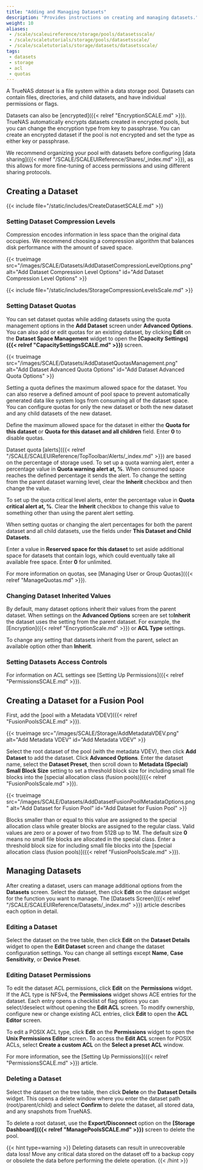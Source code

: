 ```yaml
---
title: "Adding and Managing Datasets"
description: "Provides instructions on creating and managing datasets."
weight: 10
aliases:
 - /scale/scaleuireference/storage/pools/datasetsscale/
 - /scale/scaletutorials/storage/pools/datasetsscale/
 - /scale/scaletutorials/storage/datasets/datasetsscale/
tags:
 - datasets
 - storage
 - acl
 - quotas
---
```


A TrueNAS *dataset* is a file system within a data storage pool.
Datasets can contain files, directories, and child datasets, and have individual permissions or flags.

Datasets can also be [encrypted]({{< relref "EncryptionSCALE.md" >}}).
TrueNAS automatically encrypts datasets created in encrypted pools, but you can change the encryption type from key to passphrase.
You can create an encrypted dataset if the pool is not encrypted and set the type as either key or passphrase.

We recommend organizing your pool with datasets before configuring [data sharing]({{< relref "/SCALE/SCALEUIReference/Shares/_index.md" >}}), as this allows for more fine-tuning of access permissions and using different sharing protocols.

## Creating a Dataset

{{< include file="/static/includes/CreateDatasetSCALE.md" >}}

### Setting Dataset Compression Levels

Compression encodes information in less space than the original data occupies. 
We recommend choosing a compression algorithm that balances disk performance with the amount of saved space.

{{< trueimage src="/images/SCALE/Datasets/AddDatasetCompressionLevelOptions.png" alt="Add Dataset Compression Level Options" id="Add Dataset Compression Level Options" >}}

{{< include file="/static/includes/StorageCompressionLevelsScale.md" >}}

### Setting Dataset Quotas
You can set dataset quotas while adding datasets using the quota management options in the **Add Dataset** screen under **Advanced Options**.
You can also add or edit quotas for an existing dataset, by clicking **Edit** on the **Dataset Space Management** widget to open the **[Capacity Settings]({{< relref "CapacitySettingsSCALE.md" >}})** screen.

{{< trueimage src="/images/SCALE/Datasets/AddDatasetQuotasManagement.png" alt="Add Dataset Advanced Quota Options" id="Add Dataset Advanced Quota Options" >}}

Setting a quota defines the maximum allowed space for the dataset.
You can also reserve a defined amount of pool space to prevent automatically generated data like system logs from consuming all of the dataset space.
You can configure quotas for only the new dataset or both the new dataset and any child datasets of the new dataset.

Define the maximum allowed space for the dataset in either the **Quota for this dataset** or **Quota for this dataset and all children** field. 
Enter **0** to disable quotas.

Dataset quota [alerts]({{< relref "/SCALE/SCALEUIReference/TopToolbar/Alerts/_index.md" >}}) are based on the percentage of storage used.
To set up a quota warning alert, enter a percentage value in **Quota warning alert at, %**.
When consumed space reaches the defined percentage it sends the alert.
To change the setting from the parent dataset warning level, clear the **Inherit** checkbox and then change the value.

To set up the quota critical level alerts, enter the percentage value in **Quota critical alert at, %**.
Clear the **Inherit** checkbox to change this value to something other than using the parent alert setting.

When setting quotas or changing the alert percentages for both the parent dataset and all child datasets, use the fields under **This Dataset and Child Datasets**.

Enter a value in **Reserved space for this dataset** to set aside additional space for datasets that contain logs, which could eventually take all available free space.
Enter **0** for unlimited.

For more information on quotas, see [Managing User or Group Quotas]({{< relref "ManageQuotas.md" >}}).

### Changing Dataset Inherited Values
By default, many dataset options inherit their values from the parent dataset.
When settings on the **Advanced Options** screen are set to**Inherit** the dataset uses the setting from the parent dataset.
For example, the [Encryption]({{< relref "EncryptionScale.md" >}}) or **ACL Type** settings.

To change any setting that datasets inherit from the parent, select an available option other than **Inherit**.

### Setting Datasets Access Controls
For information on ACL settings see [Setting Up Permissions]({{< relref "PermissionsSCALE.md" >}}).

## Creating a Dataset for a Fusion Pool
First, add the [pool with a Metadata VDEV]({{< relref "FusionPoolsSCALE.md" >}}).

{{< trueimage src="/images/SCALE/Storage/AddMetadataVDEV.png" alt="Add Metadata VDEV" id="Add Metadata VDEV" >}}

Select the root dataset of the pool (with the metadata VDEV), then click **Add Dataset** to add the dataset.
Click **Advanced Options**. Enter the dataset name, select the **Dataset Preset**, then scroll down to **Metadata (Special) Small Block Size** setting to set a threshold block size for including small file blocks into the [special allocation class (fusion pools)]({{< relref "FusionPoolsScale.md" >}}).

{{< trueimage src="/images/SCALE/Datasets/AddDatasetFusionPoolMetadataOptions.png" alt="Add Dataset for Fusion Pool" id="Add Dataset for Fusion Pool" >}}

Blocks smaller than or equal to this value are assigned to the special allocation class while greater blocks are assigned to the regular class.
Valid values are zero or a power of two from 512B up to 1M.
The default size **0** means no small file blocks are allocated in the special class.
Enter a threshold block size for including small file blocks into the [special allocation class (fusion pools)]({{< relref "FusionPoolsScale.md" >}}).

## Managing Datasets
After creating a dataset, users can manage additional options from the **Datasets** screen.
Select the dataset, then click **Edit** on the dataset widget for the function you want to manage. 
The [Datasets Screen]({{< relref "/SCALE/SCALEUIReference/Datasets/_index.md" >}}) article describes each option in detail.

### Editing a Dataset
Select the dataset on the tree table, then click **Edit** on the **Dataset Details** widget to open the **Edit Dataset** screen and change the dataset configuration settings. You can change all settings except **Name**, **Case Sensitivity**, or **Device Preset**.

### Editing Dataset Permissions
To edit the dataset ACL permissions, click **Edit** on the **Permissions** widget.
If the ACL type is NFSv4, the **Permissions** widget shows ACE entries for the dataset.
Each entry opens a checklist of flag options you can select/deselect without opening the **Edit ACL** screen.
To modify ownership, configure new or change existing ACL entries, click **Edit** to open the **ACL Editor** screen.

To edit a POSIX ACL type, click **Edit** on the **Permissions** widget to open the **Unix Permissions Editor** screen.
To access the **Edit ACL** screen for POSIX ACLs, select **Create a custom ACL** on the **Select a preset ACL** window.

For more information, see the [Setting Up Permissions]({{< relref "PermissionsSCALE.md" >}}) article.

### Deleting a Dataset
Select the dataset on the tree table, then click **Delete** on the **Dataset Details** widget.
This opens a delete window where you enter the dataset path (root/parent/child) and select **Confirm** to delete the dataset, all stored data, and any snapshots from TrueNAS. 

To delete a root dataset, use the **Export/Disconnect** option on the **[Storage Dashboard]({{< relref "ManagePoolsSCALE.md" >}})** screen to delete the pool.

{{< hint type=warning >}}
Deleting datasets can result in unrecoverable data loss!
Move any critical data stored on the dataset off to a backup copy or obsolete the data before performing the delete operation.
{{< /hint >}}

